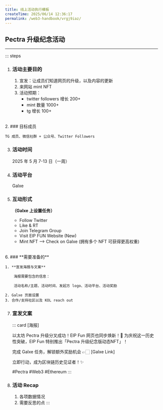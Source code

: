 ```yaml
---
title: 线上活动执行模板
createTime: 2025/06/14 12:36:17
permalink: /web3-handbook/vrgj9iaz/
---
```


## Pectra 升级纪念活动

---
::: steps
1. ### 活动主要目的

    1. 宣发：让成员们知道网页的升级，以及内容的更新
    2. 来网站 mint NFT
    3. 活动预期：
        - twitter followers 增长 200+
        - mint 数量 1000+
        - tg 增长 100+  
<br>
2. ### 目标成员

    TG 成员、微信社群 + 公众号、Twitter Followers

3. ### 活动时间

    2025 年 5 月 7-13 日（一周）

4. ### 活动平台

    Galxe

5. ### 互动形式

    **（Galxe 上设置任务）**

    - Follow Twitter
    - Like & RT
    - Join Telegram Group
    - Visit EIP FUN Website (New) 
    - Mint NFT —> Check on Galxe (拥有多个 NFT 可获得更高权重)  
<br>  
6. ### **需要准备的**

    1. **宣发海报与文案**
        
        海报需要包含的信息：
        
        活动名称/主题、活动时间、发起方 logo、活动平台、活动奖励
        
    2. Galxe 页面设置
    3. 合作/支持社区以及 KOL reach out

7. ### **宣发文案**
    ::: card
    [海报]

    以太坊 Pectra 升级分叉成功！EIP Fun 网页也同步焕新！🌟 为庆祝这一历史性突破，EIP Fun 特别推出「Pectra 升级纪念版动态NFT」！

    完成 Galxe 任务，解锁额外奖励机会 👉🏻 [Galxe Link]

    立即行动，成为区块链历史见证者！✨

    #Pectra #Web3 #Ethereum
    :::

8. ### 活动 Recap

    1. 各项数据情况
    2. 需要反思的点
:::